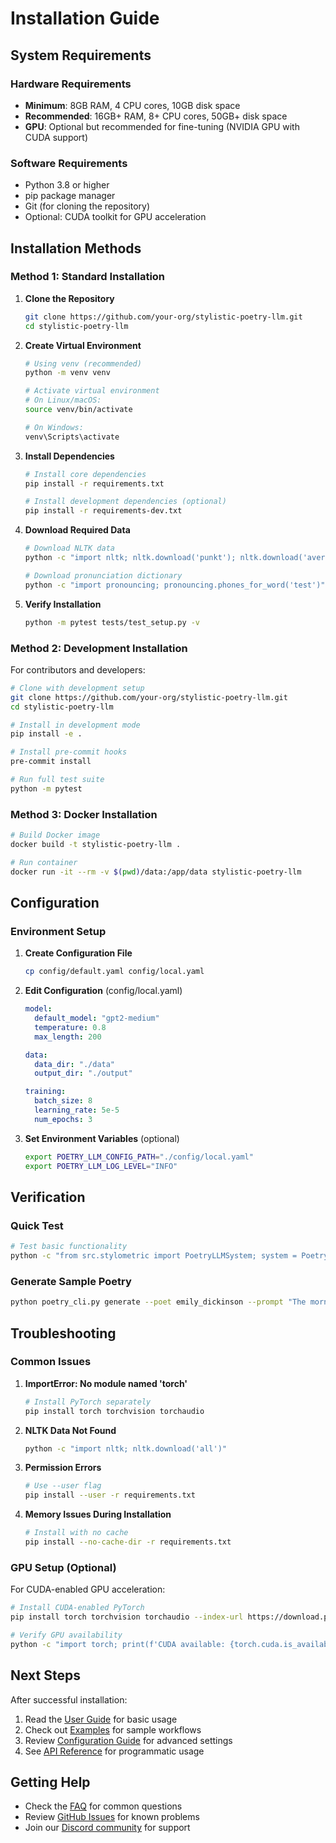 # Installation Guide

## System Requirements

### Hardware Requirements

- **Minimum**: 8GB RAM, 4 CPU cores, 10GB disk space
- **Recommended**: 16GB+ RAM, 8+ CPU cores, 50GB+ disk space
- **GPU**: Optional but recommended for fine-tuning (NVIDIA GPU with CUDA support)

### Software Requirements

- Python 3.8 or higher
- pip package manager
- Git (for cloning the repository)
- Optional: CUDA toolkit for GPU acceleration

## Installation Methods

### Method 1: Standard Installation

1. **Clone the Repository**

   ```bash
   git clone https://github.com/your-org/stylistic-poetry-llm.git
   cd stylistic-poetry-llm
   ```

2. **Create Virtual Environment**

   ```bash
   # Using venv (recommended)
   python -m venv venv

   # Activate virtual environment
   # On Linux/macOS:
   source venv/bin/activate

   # On Windows:
   venv\Scripts\activate
   ```

3. **Install Dependencies**

   ```bash
   # Install core dependencies
   pip install -r requirements.txt

   # Install development dependencies (optional)
   pip install -r requirements-dev.txt
   ```

4. **Download Required Data**

   ```bash
   # Download NLTK data
   python -c "import nltk; nltk.download('punkt'); nltk.download('averaged_perceptron_tagger'); nltk.download('stopwords')"

   # Download pronunciation dictionary
   python -c "import pronouncing; pronouncing.phones_for_word('test')"
   ```

5. **Verify Installation**
   ```bash
   python -m pytest tests/test_setup.py -v
   ```

### Method 2: Development Installation

For contributors and developers:

```bash
# Clone with development setup
git clone https://github.com/your-org/stylistic-poetry-llm.git
cd stylistic-poetry-llm

# Install in development mode
pip install -e .

# Install pre-commit hooks
pre-commit install

# Run full test suite
python -m pytest
```

### Method 3: Docker Installation

```bash
# Build Docker image
docker build -t stylistic-poetry-llm .

# Run container
docker run -it --rm -v $(pwd)/data:/app/data stylistic-poetry-llm
```

## Configuration

### Environment Setup

1. **Create Configuration File**

   ```bash
   cp config/default.yaml config/local.yaml
   ```

2. **Edit Configuration** (config/local.yaml)

   ```yaml
   model:
     default_model: "gpt2-medium"
     temperature: 0.8
     max_length: 200

   data:
     data_dir: "./data"
     output_dir: "./output"

   training:
     batch_size: 8
     learning_rate: 5e-5
     num_epochs: 3
   ```

3. **Set Environment Variables** (optional)
   ```bash
   export POETRY_LLM_CONFIG_PATH="./config/local.yaml"
   export POETRY_LLM_LOG_LEVEL="INFO"
   ```

## Verification

### Quick Test

```bash
# Test basic functionality
python -c "from src.stylometric import PoetryLLMSystem; system = PoetryLLMSystem(); print('Installation successful!' if system.initialize() else 'Installation failed')"
```

### Generate Sample Poetry

```bash
python poetry_cli.py generate --poet emily_dickinson --prompt "The morning light" --output sample_poem.txt
```

## Troubleshooting

### Common Issues

1. **ImportError: No module named 'torch'**

   ```bash
   # Install PyTorch separately
   pip install torch torchvision torchaudio
   ```

2. **NLTK Data Not Found**

   ```bash
   python -c "import nltk; nltk.download('all')"
   ```

3. **Permission Errors**

   ```bash
   # Use --user flag
   pip install --user -r requirements.txt
   ```

4. **Memory Issues During Installation**
   ```bash
   # Install with no cache
   pip install --no-cache-dir -r requirements.txt
   ```

### GPU Setup (Optional)

For CUDA-enabled GPU acceleration:

```bash
# Install CUDA-enabled PyTorch
pip install torch torchvision torchaudio --index-url https://download.pytorch.org/whl/cu118

# Verify GPU availability
python -c "import torch; print(f'CUDA available: {torch.cuda.is_available()}')"
```

## Next Steps

After successful installation:

1. Read the [User Guide](user_guide.md) for basic usage
2. Check out [Examples](examples.md) for sample workflows
3. Review [Configuration Guide](configuration.md) for advanced settings
4. See [API Reference](api_reference.md) for programmatic usage

## Getting Help

- Check the [FAQ](faq.md) for common questions
- Review [GitHub Issues](https://github.com/your-org/stylistic-poetry-llm/issues) for known problems
- Join our [Discord community](https://discord.gg/your-invite) for support
